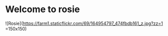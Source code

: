 # Welcome to rosie
![Rosie](https://farm1.staticflickr.com/69/164954797_474fbdb161_z.jpg?zz=1 =150x150)
